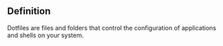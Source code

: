 ## Definition

Dotfiles are files and folders that control the configuration of applications and shells on your system.